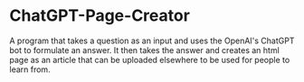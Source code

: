 # ChatGPT-Page-Creator
A program that takes a question as an input and uses the OpenAI's ChatGPT bot to formulate an answer. It then takes the answer and creates an html page as an article that can be uploaded elsewhere to be used for people to learn from. 

